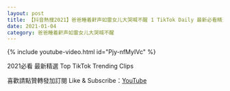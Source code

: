 ```yaml
---
layout: post
title: 【抖音熱搜2021】爸爸睡着鼾声如雷女儿大哭喊不醒 1 TikTok Daily 最新必看精選合集2021 01 04
date: 2021-01-04
category: 爸爸睡着鼾声如雷女儿大哭喊不醒
---
```


{% include youtube-video.html id="Pjy-nfMyIVc" %}

2021必看 最新精選 Top TikTok Trending Clips

喜歡請點贊轉發加訂閱 Like & Subscribe：[YouTube](https://www.youtube.com/channel/UCAoR7VcanIPd04uEq_GIylA/videos)


